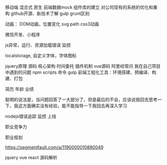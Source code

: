 移动端
混合式 原生
前端数据mock
组件库的建立
对公司现有的系统的优化和重构
github开源、新技术了解
gulp grunt区别

动画：
DOM动画，位置变化
svg path
css3动画

微信开发、小程序

js异常，运行、资源加载错误
监控

localstorage, 自定义字体，字体图标

jquery原理 源码 核心架构 时间委托 插件机制
vue源码 阿里经常问
我在自己项目中遇到的问题
npm scripts 命令
gulp
前端工程化工具：环境搭建、预编译、构建、打包


简历 年龄 业绩

聪明的说法是，当问题回答了一大部分了，但是最后的不会，应该说我回去思考一下，我这方面确实没有经验，能不能指导一下我回去再深入学习

nodejs错误追踪 监控 上线

职业竞争力

职业规划

https://segmentfault.com/a/1190000010880049

jquery vue react 源码解析